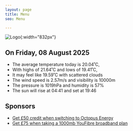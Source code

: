 ```yaml
---
layout: page
title: Menu
seo: Menu

---
```


![Logo](/images/logo.jpg){:width="832px"}

<!-- weather_marker starts -->
## On Friday, 08 August 2025

- The average temperature today is 20.04˚C,
- With highs of 21.64˚C and lows of 19.41˚C,
- It may feel like 19.59˚C with scattered clouds
- The wind speed is 2.57m/s and visibility is 10000m
- The pressure is 1019hPa and humidity is 57%
- The sun will rise at 04:41 and set at 19:46

<!-- weather_marker ends -->

## Sponsors

- [Get £50 credit when switching to Octopus Energy](https://bit.ly/3oD1nnS)
- [Get £75 when taking a 1000mb YouFibre broadband plan](https://aklam.io/91zWhU?)
